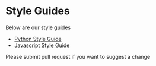 Style Guides
===========================
Below are our style guides

* [Python Style Guide](PYTHON.md)
* [Javascript Style Guide](JAVASCRIPT.md)

Please submit pull request if you want to suggest a change
